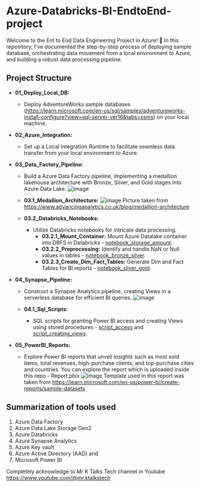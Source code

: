 # Azure-Databricks-BI-EndtoEnd-project

Welcome to the Ent to End Data Engineering Project in Azure! 🚀 In this repository, I've documented the step-by-step process of deploying sample database, orchestrating data movement from a local environment to Azure, and building a robust data processing pipeline.

## Project Structure

- **01_Deploy_Local_DB:**
  - Deploy AdventureWorks sample databases (https://learn.microsoft.com/en-us/sql/samples/adventureworks-install-configure?view=sql-server-ver16&tabs=ssms) on your local machine.

- **02_Azure_Integration:**
  - Set up a Local Integration Runtime to facilitate seamless data transfer from your local environment to Azure.

- **03_Data_Factory_Pipeline:**
  - Build a Azure Data Factory pipeline, implementing a medallion lakehouse architecture with Bronze, Silver, and Gold stages into Azure Data Lake.
    ![image](https://github.com/manuelpt49/Azure-Databricks-BI-EndtoEnd-project/assets/79064546/d7f2e459-f522-4399-973d-921b8ad42c16)

  - **03.1_Medallion_Architecture:**
    ![image](https://github.com/manuelpt49/Azure-Databricks-BI-EndtoEnd-project/assets/79064546/cbf29957-f26d-42fb-9d84-879e4dd68088)
    Picture taken from https://www.advancinganalytics.co.uk/blog/medallion-architecture

  - **03.2_Databricks_Notebooks:**
    - Utilize Databricks notebooks for intricate data processing.
      - **03.2.1_Mount_Container:** Mount Azure Datalake container into DBFS in Databricks - [notebook_storage_amount](https://github.com/manuelpt49/Azure-Databricks-BI-EndtoEnd-project/blob/main/storagemount.ipynb).
      - **03.2.2_Preprocessing:** Identify and handle NaN or Null values in tables - [notebook_bronze_silver](https://github.com/manuelpt49/Azure-Databricks-BI-EndtoEnd-project/blob/main/bronze%20to%20silver.ipynb). 
      - **03.2.3_Create_Dim_Fact_Tables:** Generate Dim and Fact Tables for BI reports - [notebook_silver_gold](https://github.com/manuelpt49/Azure-Databricks-BI-EndtoEnd-project/blob/main/silver%20to%20gold.ipynb).

- **04_Synapse_Pipeline:**
  - Construct a Synapse Analytics pipeline, creating Views in a serverless database for efficient BI queries.
    ![image](https://github.com/manuelpt49/Azure-Databricks-BI-EndtoEnd-project/assets/79064546/727e1338-f3a7-465d-af06-66b4fc0e756a)

  - **04.1_Sql_Scripts:**
    - SQL scripts for granting Power BI access and creating Views using stored procedures - [script_access](https://github.com/manuelpt49/Azure-Databricks-BI-EndtoEnd-project/blob/main/Creating%20user%20and%20pass.sql) and [script_creating_views](https://github.com/manuelpt49/Azure-Databricks-BI-EndtoEnd-project/blob/main/sp_CreateSQLServerView_gold.sql).

- **05_PowerBI_Reports:**
  - Explore Power BI reports that unveil insights such as most sold items, total revenues, high-purchase clients, and top-purchase cities and countries. You can explore the report which is uploaded inside this repo - Report.pbix
![image](https://github.com/manuelpt49/Azure-Databricks-BI-EndtoEnd-project/assets/79064546/517cf83b-b028-4a54-8857-890da0297f69)
Template used in this report was taken from https://learn.microsoft.com/en-us/power-bi/create-reports/sample-datasets


## Summarization of tools used
1. Azure Data Factory
2. Azure Data Lake Storage Gen2
3. Azure Databricks
4. Azure Synapse Analytics
5. Azure Key vault
6. Azure Active Directory (AAD) and
7. Microsoft Power BI

Completely acknowledge to Mr K Talks Tech channel in Youtube https://www.youtube.com/@mr.ktalkstech
